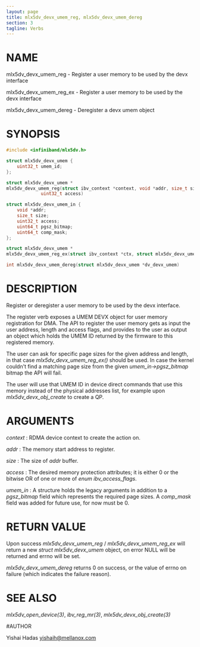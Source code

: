 ```yaml
---
layout: page
title: mlx5dv_devx_umem_reg, mlx5dv_devx_umem_dereg
section: 3
tagline: Verbs
---
```


# NAME

mlx5dv_devx_umem_reg - Register a user memory to be used by the devx interface

mlx5dv_devx_umem_reg_ex - Register a user memory to be used by the devx interface

mlx5dv_devx_umem_dereg - Deregister a devx umem object

# SYNOPSIS

```c
#include <infiniband/mlx5dv.h>

struct mlx5dv_devx_umem {
	uint32_t umem_id;
};

struct mlx5dv_devx_umem *
mlx5dv_devx_umem_reg(struct ibv_context *context, void *addr, size_t size,
		     uint32_t access)

struct mlx5dv_devx_umem_in {
	void *addr;
	size_t size;
	uint32_t access;
	uint64_t pgsz_bitmap;
	uint64_t comp_mask;
};

struct mlx5dv_devx_umem *
mlx5dv_devx_umem_reg_ex(struct ibv_context *ctx, struct mlx5dv_devx_umem_in *umem_in);

int mlx5dv_devx_umem_dereg(struct mlx5dv_devx_umem *dv_devx_umem)
```

# DESCRIPTION

Register or deregister a user memory to be used by the devx interface.

The register verb exposes a UMEM DEVX object for user memory registration for
DMA.  The API to register the user memory gets as input the user address,
length and access flags, and provides to the user as output an object which
holds the UMEM ID returned by the firmware to this registered memory.

The user can ask for specific page sizes for the given address and length, in that
case *mlx5dv_devx_umem_reg_ex()* should be used.
In case the kernel couldn't find a matching page size from the given *umem_in->pgsz_bitmap* bitmap
the API will fail.

The user will use that UMEM ID in device direct commands that use this memory
instead of the physical addresses list, for example upon
*mlx5dv_devx_obj_create* to create a QP.

# ARGUMENTS
*context*
:       RDMA device context to create the action on.

*addr*
:	The memory start address to register.

*size*
:       The size of *addr* buffer.

*access*
:	The desired memory protection attributes; it is either 0 or the bitwise OR of one or more of *enum ibv_access_flags*.

*umem_in*
:	A structure holds the legacy arguments in addition to a *pgsz_bitmap* field which represents the required page sizes.
	A *comp_mask* field was added for future use, for now must be 0.

# RETURN VALUE

Upon success *mlx5dv_devx_umem_reg* / *mlx5dv_devx_umem_reg_ex* will return a new *struct
mlx5dv_devx_umem* object, on error NULL will be returned and errno will be set.

*mlx5dv_devx_umem_dereg* returns 0 on success, or the value of errno on failure (which indicates the failure reason).

# SEE ALSO

*mlx5dv_open_device(3)*, *ibv_reg_mr(3)*, *mlx5dv_devx_obj_create(3)*

#AUTHOR

Yishai Hadas <yishaih@mellanox.com>

